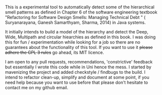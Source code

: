 This is a experimental tool to automatically detect some of the hierarchical smell patterns as defined in Chapter 6 of the software engineering textbook "Refactoring for Software Design Smells: Managing Technical Debt " ( Suryanarayana, Ganesh Samarthyam, Sharma, 2014) in Java systems.

It initially intends to build a model of the hierarchy and detect the Deep, Wide, Multipath and circular hiearchies as defined in this book. I was doing this for fun / experimentation while looking for a job so there are no guarantees about the functionality of this tool. If you want to use it ~~please adhere the GPL 3 rules~~ go ahead, its MIT licence.

I am open to any pull requests, recommendations, 'constrictive' feedback but essentially I wrote this code while in Uni hence the mess. I started by mavenizing the project and added checkstyle / findbugs to the build. I intend to refactor clean-up, simplify and document at some point, if you need help because you want to use before that please don't hesitate to contact me on my github email.
